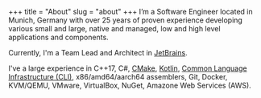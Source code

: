 +++
title = "About"
slug = "about"
+++
I’m a Software Engineer located in Munich, Germany with over 25 years of proven experience developing various small and large, native and managed, low and high level applications and components.

Currently, I'm a Team Lead and Architect in [JetBrains](https://www.jetbrains.com/).

I've a large experience in C++17, C#, [CMake](https://cmake.org/), [Kotlin](https://kotlinlang.org/), [Common Language Infrastructure (CLI)](https://www.ecma-international.org/publications/standards/Ecma-335.htm), x86/amd64/aarch64 assemblers, Git, Docker, KVM/QEMU, VMware, VirtualBox, NuGet, Amazone Web Services (AWS).
